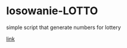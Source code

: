 # losowanie-LOTTO

simple script that generate numbers for lottery

[link](https://lidzkowski.github.io/kolo-fortuny/)
